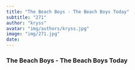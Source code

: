 ```yaml
---
title: "The Beach Boys - The Beach Boys Today"
subtitle: "271"
author: "kryss"
avatar: "img/authors/kryss.jpg"
image: "img/271.jpg"
date:
---
```


### The Beach Boys - The Beach Boys Today

